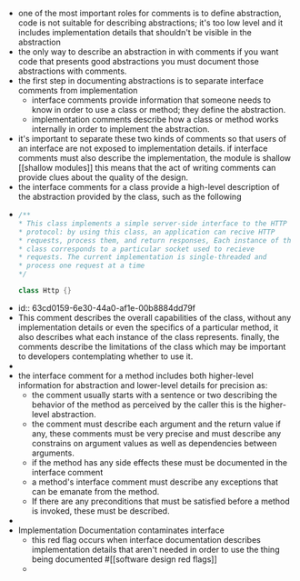 - one of the most important roles for comments is to define abstraction, code is not suitable for describing abstractions; it's too low level and it includes implementation details that shouldn't be visible in the abstraction
- the only way to describe an abstraction in with comments if you want code that presents good abstractions you must document those abstractions with comments.
- the first step in documenting abstractions is to separate interface comments from implementation
	- interface comments provide information that someone needs to know in order to use a class or method; they define the abstraction.
	- implementation comments describe how a class or method works internally in order to implement the abstraction.
- it's important to separate these two kinds of comments so that users of an interface are not exposed to implementation details. if interface comments must also describe the implementation, the module is shallow [[shallow modules]] this means that the act of writing comments can provide clues about the quality of the design.
- the interface comments for a class provide a high-level description of the abstraction provided by the class, such as the following
- ```c++
  /**
  * This class implements a simple server-side interface to the HTTP
  * protocol: by using this class, an application can recive HTTP
  * requests, process them, and return responses, Each instance of this
  * class corresponds to a particular socket used to recieve
  * requests. The current implementation is single-threaded and
  * process one request at a time
  */
  
  class Http {}
  ```
- id:: 63cd0159-6e30-44a0-af1e-00b8884dd79f
- This comment describes the overall capabilities of the class, without any implementation details or even the specifics of a particular method, it also describes what each instance of the class represents. finally, the comments describe the limitations of the class which may be important to developers contemplating whether to use it.
-
- the interface comment for a method includes both higher-level information for abstraction and lower-level details for precision as:
	- the comment usually starts with a sentence or two describing the behavior of the method as perceived by the caller this is the higher-level abstraction.
	- the comment must describe each argument and the return value if any, these comments must be very precise and must describe any constrains on argument values as well as dependencies between arguments.
	- if the method has any side effects these must be documented in the interface comment
	- a method's interface comment must describe any exceptions that can be emanate from the method.
	- If there are any preconditions that must be satisfied before a method is invoked, these must be described.
-
- Implementation Documentation contaminates interface
	- this red flag occurs when interface documentation describes implementation details that aren't needed in order to use the thing being documented #[[software design red flags]]
	-